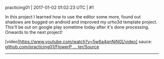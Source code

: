 practicing01 | 2017-01-02 01:02:23 UTC | #1

In this project I learned how to use the editor some more, found out shadows are bugged on android and improved my urho3d template project.  This'll be out on google play sometime today after it's done processing.  Onwards to the next project!

[video]https://www.youtube.com/watch?v=5w6a4qnNjN0[/video]
sauce: [github.com/practicing01/FlowerP ... ter/Source](https://github.com/practicing01/FlowerPixieTsumiki/tree/master/Source)

-------------------------

